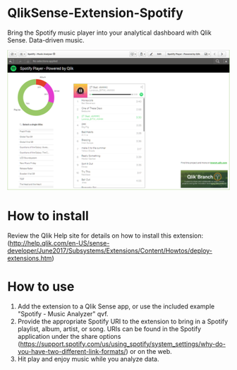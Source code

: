 # QlikSense-Extension-Spotify
Bring the Spotify music player into your analytical dashboard with Qlik Sense. Data-driven music.

![QlikSense-Extension-Spotify](Screenshot.png)

# How to install
Review the Qlik Help site for details on how to install this extension: (http://help.qlik.com/en-US/sense-developer/June2017/Subsystems/Extensions/Content/Howtos/deploy-extensions.htm)

# How to use
1. Add the extension to a Qlik Sense app, or use the included example "Spotify - Music Analyzer" qvf.
2. Provide the appropriate Spotify URI to the extension to bring in a Spotify playlist, album, artist, or song. URIs can be found in the Spotify application under the share options (https://support.spotify.com/us/using_spotify/system_settings/why-do-you-have-two-different-link-formats/) or on the web. 
3. Hit play and enjoy music while you analyze data.
